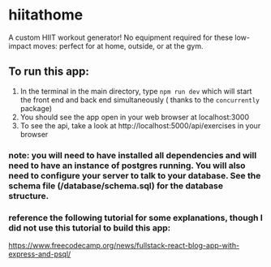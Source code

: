 # hiitathome

A custom HIIT workout generator! No equipment required for these low-impact moves: perfect for at home, outside, or at the gym.

## To run this app:

1. In the terminal in the main directory, type `npm run dev` which will start the front end and back end simultaneously ( thanks to the `concurrently` package)
2. You should see the app open in your web browser at localhost:3000
3. To see the api, take a look at http://localhost:5000/api/exercises in your browser

### note: you will need to have installed all dependencies and will need to have an instance of postgres running. You will also need to configure your server to talk to your database. See the schema file (/database/schema.sql) for the database structure.

### reference the following tutorial for some explanations, though I did not use this tutorial to build this app:

https://www.freecodecamp.org/news/fullstack-react-blog-app-with-express-and-psql/
